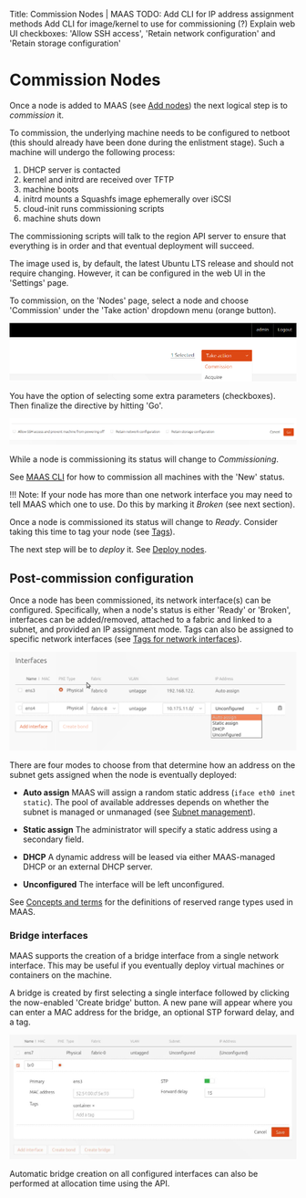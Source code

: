 Title: Commission Nodes | MAAS
TODO:  Add CLI for IP address assignment methods
       Add CLI for image/kernel to use for commissioning (?)
       Explain web UI checkboxes: 'Allow SSH access', 'Retain network configuration' and 'Retain storage configuration'


# Commission Nodes

Once a node is added to MAAS (see [Add nodes][add-nodes]) the next logical
step is to *commission* it.

To commission, the underlying machine needs to be configured to netboot (this
should already have been done during the enlistment stage). Such a machine will
undergo the following process:

1. DHCP server is contacted
1. kernel and initrd are received over TFTP
1. machine boots
1. initrd mounts a Squashfs image ephemerally over iSCSI
1. cloud-init runs commissioning scripts
1. machine shuts down

The commissioning scripts will talk to the region API server to ensure that
everything is in order and that eventual deployment will succeed.

The image used is, by default, the latest Ubuntu LTS release and should not
require changing. However, it can be configured in the web UI in the 'Settings'
page.

To commission, on the 'Nodes' page, select a node and choose 'Commission' under
the 'Take action' dropdown menu (orange button).

![commission][img__2.1_commission]

You have the option of selecting some extra parameters (checkboxes). Then
finalize the directive by hitting 'Go'.

![commission go][img__commission-go]

While a node is commissioning its status will change to *Commissioning*. 

See [MAAS CLI][cli-commission-all-machines] for how to commission all machines
with the 'New' status.

!!! Note: 
    If your node has more than one network interface you may need to tell
    MAAS which one to use. Do this by marking it *Broken* (see next section).

Once a node is commissioned its status will change to *Ready*. Consider taking
this time to tag your node (see [Tags][tags]).

The next step will be to *deploy* it. See [Deploy nodes][deploy-nodes].


## Post-commission configuration

Once a node has been commissioned, its network interface(s) can be configured.
Specifically, when a node's status is either 'Ready' or 'Broken', interfaces
can be added/removed, attached to a fabric and linked to a subnet, and provided
an IP assignment mode. Tags can also be assigned to specific network interfaces
(see [Tags for network interfaces][tags-network-interfaces]).

![node interface][img__node-interface-ip]

There are four modes to choose from that determine how an address on the subnet
gets assigned when the node is eventually deployed:

- **Auto assign** MAAS will assign a random static address 
  (`iface eth0 inet static`). The pool of available addresses depends on
  whether the subnet is managed or unmanaged (see
  [Subnet management][subnet-management]).

- **Static assign** The administrator will specify a static address using a
  secondary field.

- **DHCP** A dynamic address will be leased via either MAAS-managed DHCP or an
  external DHCP server.

- **Unconfigured** The interface will be left unconfigured.

See [Concepts and terms][concepts-ipranges] for the definitions of reserved
range types used in MAAS.

### Bridge interfaces

MAAS supports the creation of a bridge interface from a single network
interface. This may be useful if you eventually deploy virtual machines or
containers on the machine. 

A bridge is created by first selecting a single interface followed by clicking
the now-enabled 'Create bridge' button. A new pane will appear where you can
enter a MAC address for the bridge, an optional STP forward delay, and a tag. 

![bridge interface][img__bridge-interface]

Automatic bridge creation on all configured interfaces can also be performed at
allocation time using the API.


<!-- LINKS -->

[add-nodes]: installconfig-add-nodes.md
[cli-commission-all-machines]: manage-cli-common.md#commission-all-machines
[tags]: installconfig-tags.md
[deploy-nodes]: installconfig-nodes-deploy.md
[tags-network-interfaces]: installconfig-tags.html#tags-for-network-interfaces
[subnet-management]: installconfig-network-subnet-management.md
[concepts-ipranges]: intro-concepts.md#ip-ranges

[img__bridge-interface]: ../media/installconfig-commission-nodes__bridge-iface.png
[img__2.1_commission]: ../media/installconfig-nodes-commission-nodes__2.1_commission.png
[img__commission-go]: ../media/installconfig-commission-nodes__commission-go.png
[img__node-interface-ip]: ../media/node-interface-ip.png
